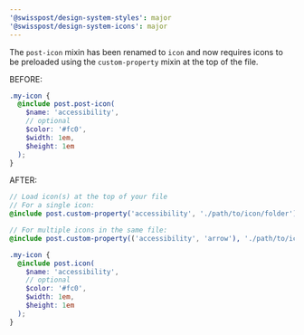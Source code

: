 ```yaml
---
'@swisspost/design-system-styles': major
'@swisspost/design-system-icons': major
---
```


The `post-icon` mixin has been renamed to `icon` and now requires icons to be preloaded using the `custom-property` mixin at the top of the file.

BEFORE:
```scss
.my-icon {
  @include post.post-icon(
    $name: 'accessibility',
    // optional
    $color: '#fc0',
    $width: 1em,
    $height: 1em
  );
}
```

AFTER:
```scss
// Load icon(s) at the top of your file
// For a single icon:
@include post.custom-property('accessibility', './path/to/icon/folder');

// For multiple icons in the same file:
@include post.custom-property(('accessibility', 'arrow'), './path/to/icon/folder');

.my-icon {
  @include post.icon(
    $name: 'accessibility',
    // optional
    $color: '#fc0',
    $width: 1em,
    $height: 1em
  );
}
```
